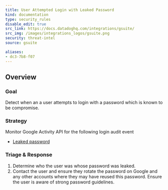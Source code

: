 ```yaml
---
title: User Attempted Login with Leaked Password
kind: documentation
type: security_rules
disable_edit: true
src_link: https://docs.datadoghq.com/integrations/gsuite/
src_img: /images/integrations_logos/gsuite.png
security: threat-intel
source: gsuite

aliases:
- dc3-7b8-f07
---
```


## Overview

### Goal
Detect when an a user attempts to login with a password which is known to be compromise.

### Strategy
Monitor Google Activity API for the following login audit event 

* [Leaked password][1]

### Triage & Response
1. Determine who the user was whose password was leaked.
2. Contact the user and ensure they rotate the password on Google and any other accounts where they may have reused this password. Ensure the user is aware of strong password guidelines.

[1]: https://developers.google.com/admin-sdk/reports/v1/appendix/activity/login#account_disabled_password_leak
